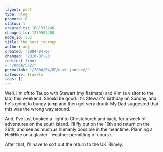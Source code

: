 ```yaml
---
layout: post
type: blog
promote: 0
status: 1
created_ts: 1081335246
changed_ts: 1279903480
node_id: 532
title: the next journey
author: anj
created: '2004-04-07'
changed: '2010-07-23'
redirect_from:
- "/node/532/"
permalink: "/2004/04/07/next_journey/"
category: Travels
tags: []
---
```

Well, I'm off to Taupo with Stewart (my flatmate) and Kim (a visitor to the lab) this weekend.  Should be good.  It's Stewart's birthday on Sunday, and he's going to bungy-jump and then get very drunk.  My Dad suggested that this was the wrong way around.

And, I've just booked a flight to Christchurch and back, for a week of adventures on the south island.  I'll fly out on the 16th and return on the 26th, and see as much as humanly possible in the meantime.  Planning a HeliHike on a glacier - weather permitting of course.

After that, I'll have to sort out the return to the UK.  Blimey.
